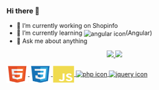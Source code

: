 ### Hi there 👋

- 🔭 I’m currently working on Shopinfo
- 🌱 I’m currently learning <img align="center" alt="angular icon" height="20" width="30" src="https://cdn.jsdelivr.net/gh/devicons/devicon/icons/angularjs/angularjs-original.svg" />(Angular)
- 💬 Ask me about anything

<div align="center">
  <a href="https://github.com/raphael-satomi">
  <img height="170em" src="https://github-readme-stats.vercel.app/api?username=raphael-satomi&show_icons=true&theme=tokyonight&include_all_commits=true&count_private=true"/>
  <img height="170em" src="https://github-readme-stats.vercel.app/api/top-langs/?username=raphael-satomi&layout=compact&langs_count=7&theme=tokyonight"/>
</div>
<div style="display: inline_block"><br>
  <img align="center" alt="html icon" height="40" width="50" src="https://raw.githubusercontent.com/devicons/devicon/master/icons/html5/html5-original.svg">
  <img align="center" alt="css icon" height="40" width="50" src="https://raw.githubusercontent.com/devicons/devicon/master/icons/css3/css3-original.svg">
  <img align="center" alt="javascript icon" height="40" width="50" src="https://raw.githubusercontent.com/devicons/devicon/master/icons/javascript/javascript-plain.svg">
  <img align="center" alt="php icon" height="40" width="50" src="https://cdn.jsdelivr.net/gh/devicons/devicon/icons/php/php-plain.svg" />
  <img align="center" alt="jquery icon" height="40" width="50" src="https://cdn.jsdelivr.net/gh/devicons/devicon/icons/jquery/jquery-plain-wordmark.svg" />
</div>
